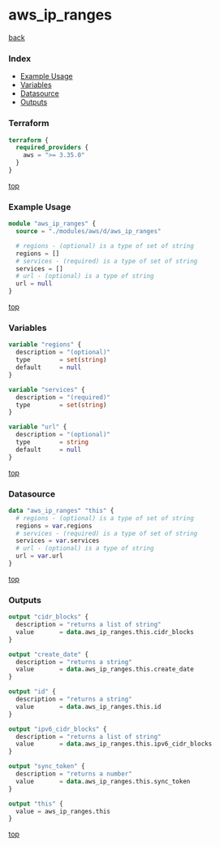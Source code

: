 # aws_ip_ranges

[back](../aws.md)

### Index

- [Example Usage](#example-usage)
- [Variables](#variables)
- [Datasource](#datasource)
- [Outputs](#outputs)

### Terraform

```terraform
terraform {
  required_providers {
    aws = ">= 3.35.0"
  }
}
```

[top](#index)

### Example Usage

```terraform
module "aws_ip_ranges" {
  source = "./modules/aws/d/aws_ip_ranges"

  # regions - (optional) is a type of set of string
  regions = []
  # services - (required) is a type of set of string
  services = []
  # url - (optional) is a type of string
  url = null
}
```

[top](#index)

### Variables

```terraform
variable "regions" {
  description = "(optional)"
  type        = set(string)
  default     = null
}

variable "services" {
  description = "(required)"
  type        = set(string)
}

variable "url" {
  description = "(optional)"
  type        = string
  default     = null
}
```

[top](#index)

### Datasource

```terraform
data "aws_ip_ranges" "this" {
  # regions - (optional) is a type of set of string
  regions = var.regions
  # services - (required) is a type of set of string
  services = var.services
  # url - (optional) is a type of string
  url = var.url
}
```

[top](#index)

### Outputs

```terraform
output "cidr_blocks" {
  description = "returns a list of string"
  value       = data.aws_ip_ranges.this.cidr_blocks
}

output "create_date" {
  description = "returns a string"
  value       = data.aws_ip_ranges.this.create_date
}

output "id" {
  description = "returns a string"
  value       = data.aws_ip_ranges.this.id
}

output "ipv6_cidr_blocks" {
  description = "returns a list of string"
  value       = data.aws_ip_ranges.this.ipv6_cidr_blocks
}

output "sync_token" {
  description = "returns a number"
  value       = data.aws_ip_ranges.this.sync_token
}

output "this" {
  value = aws_ip_ranges.this
}
```

[top](#index)